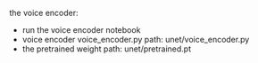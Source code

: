 
the voice encoder:
- run the voice encoder notebook
- voice encoder voice_encoder.py path: unet/voice_encoder.py
- the pretrained weight path: unet/pretrained.pt
